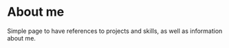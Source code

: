 # About me
Simple page to have references to projects and skills, as well as information about me.

